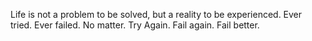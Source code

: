Life is not a problem to be solved, but a reality to be experienced.
Ever tried. Ever failed. No matter. Try Again. Fail again. Fail better.

